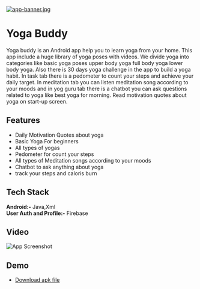 [![app-banner.jpg](https://i.postimg.cc/W4hjhBZ0/app-banner.jpg)](https://postimg.cc/DWkRNYBz)
# Yoga Buddy

Yoga buddy is an Android app help you to learn yoga from your home. This app include a huge library of yoga poses with videos. We divide yoga into categories like basic yoga poses upper body yoga full body yoga lower body yoga. Also there is 30 days yoga challenge in the app to build a yoga habit. In task tab there is a pedometer to count your steps and achieve your daily target. In meditation tab you can listen meditation song according to your moods and in yog guru tab there is a chatbot you can ask questions related to yoga like best yoga for morning. Read motivation quotes about yoga on start-up screen.


## Features

- Daily Motivation Quotes about yoga
- Basic Yoga For beginners
- All types of yogas
- Pedometer for count your steps
- All types of Meditation songs according to your moods
- Chatbot to ask anything about yoga
- track your steps and caloris burn


## Tech Stack

**Android:-** Java,Xml \
**User Auth and Profile:-** Firebase


## Video

![App Screenshot](https://via.placeholder.com/468x300?text=App+Screenshot+Here)


## Demo
 - [Download apk file](https://drive.google.com/file/d/1AHk-HZztBkLqCrOvyPmhBYLeWDG4g1m2/view?usp=drive_link)


